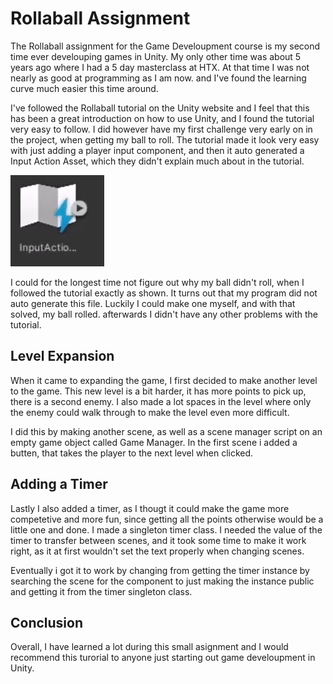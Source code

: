 # Rollaball Assignment 

The Rollaball assignment for the Game Develoupment course is my second time ever develouping games in Unity. My only other time was about 5 years ago where I had a 5 day masterclass at HTX. At that time I was not nearly as good at programming as I am now. and I've found the learning curve much easier this time around.

I've followed the Rollaball tutorial on the Unity website and I feel that this has been a great introduction on how to use Unity, and I found the tutorial very easy to follow. I did however have my first challenge very early on in the project, when getting my ball to roll. The tutorial made it look very easy with just adding a player input component, and then it auto generated a Input Action Asset, which they didn't explain much about in the tutorial.

![Input Action Asset Icon](Images/InputAction.png)

I could for the longest time not figure out why my ball didn't roll, when I followed the tutorial exactly as shown. It turns out that my program did not auto generate this file. Luckily I could make one myself, and with that solved, my ball rolled. afterwards I didn't have any other problems with the tutorial.

## Level Expansion

When it came to expanding the game, I first decided to make another level to the game. This new level is a bit harder, it has more points to pick up, there is a second enemy. I also made a lot spaces in the level where only the enemy could walk through to make the level even more difficult.

I did this by making another scene, as well as a scene manager script on an empty game object called Game Manager. In the first scene i added a butten, that takes the player to the next level when clicked.

## Adding a Timer

Lastly I also added a timer, as I thougt it could make the game more competetive and more fun, since getting all the points otherwise would be a little one and done. I made a singleton timer class. I needed the value of the timer to transfer between scenes, and it took some time to make it work right, as it at first wouldn't set the text properly when changing scenes.

Eventually i got it to work by changing from getting the timer instance by searching the scene for the component to just making the instance public and getting it from the timer singleton class.

## Conclusion

Overall, I have learned a lot during this small asignment and I would recommend this turorial to anyone just starting out game develoupment in Unity.
